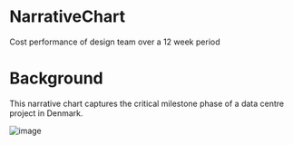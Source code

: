 # NarrativeChart
Cost performance of design team over a 12 week period

# Background

This narrative chart captures the critical milestone phase of a data centre project in Denmark. 

![image](https://user-images.githubusercontent.com/86113858/129036429-b660de5a-0ce3-4c43-aa89-8525b96c0722.png)

